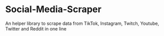 # Social-Media-Scraper
An helper library to scrape data from TikTok, Instagram, Twitch, Youtube, Twitter and Reddit in one line
